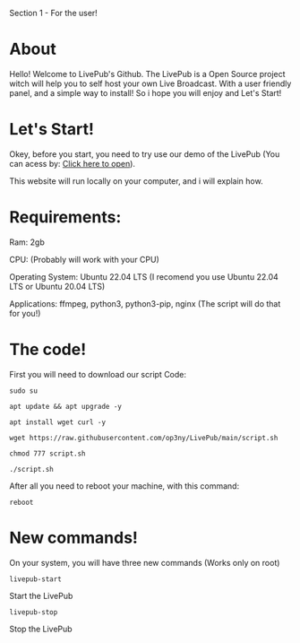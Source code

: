 Section 1 - For the user!

# About

Hello! Welcome to LivePub's Github. The LivePub is a Open Source project witch will help you to self host your own Live Broadcast. With a user friendly panel, and a simple way to install! So i hope you will enjoy and Let's Start!

# Let's Start!

Okey, before you start, you need to try use our demo of the LivePub (You can acess by: [Click here to open](http://livepub.ddns.net)).

This website will run locally on your computer, and i will explain how.

# Requirements:

Ram: 2gb

CPU: (Probably will work with your CPU)

Operating System: Ubuntu 22.04 LTS (I recomend you use Ubuntu 22.04 LTS or Ubuntu 20.04 LTS)

Applications: ffmpeg, python3, python3-pip, nginx (The script will do that for you!)


# The code!

First you will need to download our script
Code: 
```
sudo su
```
```
apt update && apt upgrade -y
```
```
apt install wget curl -y
```
```
wget https://raw.githubusercontent.com/op3ny/LivePub/main/script.sh
```
```
chmod 777 script.sh
```
```
./script.sh
```

After all you need to reboot your machine, with this command:
```
reboot
```

# New commands!

On your system, you will have three new commands (Works only on root)
```
livepub-start
```
Start the LivePub
```
livepub-stop
```
Stop the LivePub
